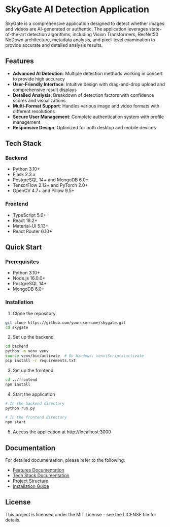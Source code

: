 # SkyGate AI Detection Application

SkyGate is a comprehensive application designed to detect whether images and videos are AI-generated or authentic. The application leverages state-of-the-art detection algorithms, including Vision Transformers, ResNet50 NoDown architecture, metadata analysis, and pixel-level examination to provide accurate and detailed analysis results.

## Features

- **Advanced AI Detection**: Multiple detection methods working in concert to provide high accuracy
- **User-Friendly Interface**: Intuitive design with drag-and-drop upload and comprehensive result displays
- **Detailed Analysis**: Breakdown of detection factors with confidence scores and visualizations
- **Multi-Format Support**: Handles various image and video formats with different resolutions
- **Secure User Management**: Complete authentication system with profile management
- **Responsive Design**: Optimized for both desktop and mobile devices

## Tech Stack

### Backend
- Python 3.10+
- Flask 2.3.x
- PostgreSQL 14+ and MongoDB 6.0+
- TensorFlow 2.12+ and PyTorch 2.0+
- OpenCV 4.7+ and Pillow 9.5+

### Frontend
- TypeScript 5.0+
- React 18.2+
- Material-UI 5.13+
- React Router 6.10+

## Quick Start

### Prerequisites
- Python 3.10+
- Node.js 16.0.0+
- PostgreSQL 14+
- MongoDB 6.0+

### Installation

1. Clone the repository
```bash
git clone https://github.com/yourusername/skygate.git
cd skygate
```

2. Set up the backend
```bash
cd backend
python -m venv venv
source venv/bin/activate  # On Windows: venv\Scripts\activate
pip install -r requirements.txt
```

3. Set up the frontend
```bash
cd ../frontend
npm install
```

4. Start the application
```bash
# In the backend directory
python run.py

# In the frontend directory
npm start
```

5. Access the application at http://localhost:3000

## Documentation

For detailed documentation, please refer to the following:

- [Features Documentation](docs/features/features.md)
- [Tech Stack Documentation](docs/tech_stack/tech_stack.md)
- [Project Structure](docs/project_structure.md)
- [Installation Guide](docs/installation/installation.md)

## License

This project is licensed under the MIT License - see the LICENSE file for details.
